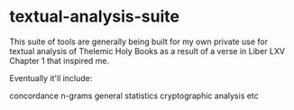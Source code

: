 textual-analysis-suite
======================

This suite of tools are generally being built for my own private use for textual analysis of Thelemic Holy Books
as a result of a verse in Liber LXV Chapter 1 that inspired me.

Eventually it'll include:

concordance
n-grams
general statistics
cryptographic analysis 
etc
